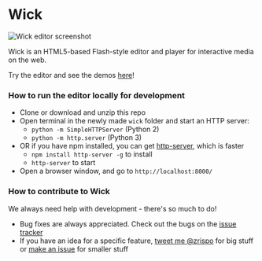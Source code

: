 # Wick

![Wick editor screenshot](resources/editor.png)

Wick is an HTML5-based Flash-style editor and player for interactive media on the web.

Try the editor and see the demos [here](http://wickeditor.com/)!

### How to run the editor locally for development
* Clone or download and unzip this repo
* Open terminal in the newly made `wick` folder and start an HTTP server:
  * `python -m SimpleHTTPServer` (Python 2)
  * `python -m http.server` (Python 3)
* OR if you have npm installed, you can get [http-server](https://github.com/indexzero/http-server), which is faster
  * `npm install http-server -g` to install
  * `http-server` to start
* Open a browser window, and go to `http://localhost:8000/`

### How to contribute to Wick
We always need help with development - there's so much to do!
* Bug fixes are always appreciated. Check out the bugs on the [issue tracker](https://github.com/zrispo/wick/issues)
* If you have an idea for a specific feature, [tweet me @zrispo](https://twitter.com/zrispo) for big stuff or [make an issue](https://github.com/zrispo/wick/issues) for smaller stuff
